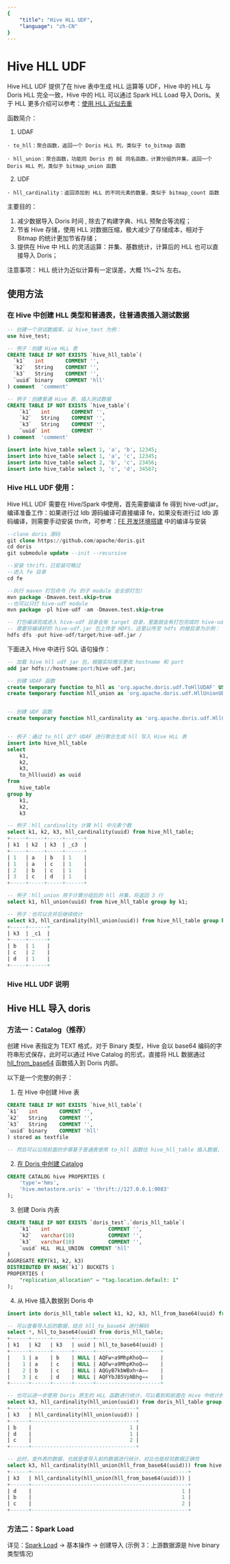 ```yaml
---
{
    "title": "Hive HLL UDF",
    "language": "zh-CN"
}
---
```


<!-- 
Licensed to the Apache Software Foundation (ASF) under one
or more contributor license agreements.  See the NOTICE file
distributed with this work for additional information
regarding copyright ownership.  The ASF licenses this file
to you under the Apache License, Version 2.0 (the
"License"); you may not use this file except in compliance
with the License.  You may obtain a copy of the License at

  http://www.apache.org/licenses/LICENSE-2.0

Unless required by applicable law or agreed to in writing,
software distributed under the License is distributed on an
"AS IS" BASIS, WITHOUT WARRANTIES OR CONDITIONS OF ANY
KIND, either express or implied.  See the License for the
specific language governing permissions and limitations
under the License.
-->

# Hive HLL UDF

 Hive HLL UDF 提供了在 hive 表中生成 HLL 运算等 UDF，Hive 中的 HLL 与 Doris HLL 完全一致，Hive 中的 HLL 可以通过 Spark HLL Load 导入 Doris。关于 HLL 更多介绍可以参考：[使用 HLL 近似去重](../query/duplicate/using-hll.md)

 函数简介：
  1. UDAF
 
    · to_hll：聚合函数，返回一个 Doris HLL 列，类似于 to_bitmap 函数
 
    · hll_union：聚合函数，功能同 Doris 的 BE 同名函数，计算分组的并集，返回一个 Doris HLL 列，类似于 bitmap_union 函数

  2. UDF

    · hll_cardinality：返回添加到 HLL 的不同元素的数量，类似于 bitmap_count 函数

 主要目的：
  1. 减少数据导入 Doris 时间 , 除去了构建字典、HLL 预聚合等流程；
  2. 节省 Hive 存储，使用 HLL 对数据压缩，极大减少了存储成本，相对于 Bitmap 的统计更加节省存储；
  3. 提供在 Hive 中 HLL 的灵活运算：并集、基数统计，计算后的 HLL 也可以直接导入 Doris；
 
 注意事项：
 HLL 统计为近似计算有一定误差，大概 1%~2% 左右。

## 使用方法

### 在 Hive 中创建 HLL 类型和普通表，往普通表插入测试数据

```sql
-- 创建一个测试数据库，以 hive_test 为例：
use hive_test;

-- 例子：创建 Hive HLL 表
CREATE TABLE IF NOT EXISTS `hive_hll_table`(
  `k1`   int       COMMENT '',
  `k2`   String    COMMENT '',
  `k3`   String    COMMENT '',
  `uuid` binary    COMMENT 'hll'
) comment  'comment'

-- 例子：创建普通 Hive 表，插入测试数据
CREATE TABLE IF NOT EXISTS `hive_table`(
    `k1`   int       COMMENT '',
    `k2`   String    COMMENT '',
    `k3`   String    COMMENT '',
    `uuid` int       COMMENT ''
) comment  'comment'

insert into hive_table select 1, 'a', 'b', 12345;
insert into hive_table select 1, 'a', 'c', 12345;
insert into hive_table select 2, 'b', 'c', 23456;
insert into hive_table select 3, 'c', 'd', 34567;
```

### Hive HLL UDF 使用：

Hive HLL UDF 需要在 Hive/Spark 中使用，首先需要编译 fe 得到 hive-udf.jar。
编译准备工作：如果进行过 ldb 源码编译可直接编译 fe，如果没有进行过 ldb 源码编译，则需要手动安装 thrift，可参考：[FE 开发环境搭建](https://doris.apache.org/zh-CN/community/developer-guide/fe-idea-dev/) 中的编译与安装

```sql
--clone doris 源码
git clone https://github.com/apache/doris.git
cd doris
git submodule update --init --recursive

--安装 thrift，已安装可略过
--进入 fe 目录
cd fe

--执行 maven 打包命令（fe 的子 module 会全部打包）
mvn package -Dmaven.test.skip=true
--也可以只打 hive-udf module
mvn package -pl hive-udf -am -Dmaven.test.skip=true

-- 打包编译完成进入 hive-udf 目录会有 target 目录，里面就会有打包完成的 hive-udf.jar 包
-- 需要将编译好的 hive-udf.jar 包上传至 HDFS，这里以传至 hdfs 的根目录为示例：
hdfs dfs -put hive-udf/target/hive-udf.jar /

```

下面进入 Hive 中进行 SQL 语句操作：

```sql
-- 加载 hive hll udf jar 包，根据实际情况更改 hostname 和 port  
add jar hdfs://hostname:port/hive-udf.jar;

-- 创建 UDAF 函数
create temporary function to_hll as 'org.apache.doris.udf.ToHllUDAF' USING JAR 'hdfs://hostname:port/hive-udf.jar';
create temporary function hll_union as 'org.apache.doris.udf.HllUnionUDAF' USING JAR 'hdfs://hostname:port/hive-udf.jar';


-- 创建 UDF 函数
create temporary function hll_cardinality as 'org.apache.doris.udf.HllCardinalityUDF' USING JAR 'hdfs://node:9000/hive-udf.jar';


-- 例子：通过 to_hll 这个 UDAF 进行聚合生成 hll 写入 Hive HLL 表
insert into hive_hll_table
select 
    k1,
    k2,
    k3,
    to_hll(uuid) as uuid
from 
    hive_table
group by 
    k1,
    k2,
    k3

-- 例子：hll_cardinality 计算 hll 中元素个数
select k1, k2, k3, hll_cardinality(uuid) from hive_hll_table;
+-----+-----+-----+------+
| k1  | k2  | k3  | _c3  |
+-----+-----+-----+------+
| 1   | a   | b   | 1    |
| 1   | a   | c   | 1    |
| 2   | b   | c   | 1    |
| 3   | c   | d   | 1    |
+-----+-----+-----+------+

-- 例子：hll_union 用于计算分组后的 hll 并集，将返回 3 行
select k1, hll_union(uuid) from hive_hll_table group by k1;

-- 例子：也可以合并后继续统计
select k3, hll_cardinality(hll_union(uuid)) from hive_hll_table group by k3;
+-----+------+
| k3  | _c1  |
+-----+------+
| b   | 1    |
| c   | 2    |
| d   | 1    |
+-----+------+
```

###  Hive HLL UDF  说明

## Hive HLL 导入 doris

<version dev>

### 方法一：Catalog（推荐）

</version>

创建 Hive 表指定为 TEXT 格式，对于 Binary 类型，Hive 会以 base64 编码的字符串形式保存，此时可以通过 Hive Catalog 的形式，直接将 HLL 数据通过 [hll_from_base64](../sql-manual/sql-functions/hll-functions/hll-from-base64.md) 函数插入到 Doris 内部。

以下是一个完整的例子：

1. 在 Hive 中创建 Hive 表

```sql
CREATE TABLE IF NOT EXISTS `hive_hll_table`(
`k1`   int       COMMENT '',
`k2`   String    COMMENT '',
`k3`   String    COMMENT '',
`uuid` binary    COMMENT 'hll'
) stored as textfile 

-- 然后可以沿用前面的步骤基于普通表使用 to_hll 函数往 hive_hll_table 插入数据，这里不再赘述
```

2. [在 Doris 中创建 Catalog](../lakehouse/datalake-analytics/hive.md)

```sql
CREATE CATALOG hive PROPERTIES (
    'type'='hms',
    'hive.metastore.uris' = 'thrift://127.0.0.1:9083'
);
```

3. 创建 Doris 内表

```sql
CREATE TABLE IF NOT EXISTS `doris_test`.`doris_hll_table`(
    `k1`   int                   COMMENT '',
    `k2`   varchar(10)           COMMENT '',
    `k3`   varchar(10)           COMMENT '',
    `uuid` HLL  HLL_UNION  COMMENT 'hll'
)
AGGREGATE KEY(k1, k2, k3)
DISTRIBUTED BY HASH(`k1`) BUCKETS 1
PROPERTIES (
    "replication_allocation" = "tag.location.default: 1"
);
```

4. 从 Hive 插入数据到 Doris 中

```sql
insert into doris_hll_table select k1, k2, k3, hll_from_base64(uuid) from hive.hive_test.hive_hll_table;

-- 可以查看导入后的数据，结合 hll_to_base64 进行解码
select *, hll_to_base64(uuid) from doris_hll_table;
+------+------+------+------+---------------------+
| k1   | k2   | k3   | uuid | hll_to_base64(uuid) |
+------+------+------+------+---------------------+
|    1 | a    | b    | NULL | AQFw+a9MhpKhoQ==    |
|    1 | a    | c    | NULL | AQFw+a9MhpKhoQ==    |
|    2 | b    | c    | NULL | AQGyB7kbWBxh+A==    |
|    3 | c    | d    | NULL | AQFYbJB5VpNBhg==    |
+------+------+------+------+---------------------+

-- 也可以进一步使用 Doris 原生的 HLL 函数进行统计，可以看到和前面在 Hive 中统计的结果一致
select k3, hll_cardinality(hll_union(uuid)) from doris_hll_table group by k3;
+------+----------------------------------+
| k3   | hll_cardinality(hll_union(uuid)) |
+------+----------------------------------+
| b    |                                1 |
| d    |                                1 |
| c    |                                2 |
+------+----------------------------------+

-- 此时，查外表的数据，也就是查导入前的数据进行统计、对比也能校验数据正确性
select k3, hll_cardinality(hll_union(hll_from_base64(uuid))) from hive.hive_test.hive_hll_table group by k3;
+------+---------------------------------------------------+
| k3   | hll_cardinality(hll_union(hll_from_base64(uuid))) |
+------+---------------------------------------------------+
| d    |                                                 1 |
| b    |                                                 1 |
| c    |                                                 2 |
+------+---------------------------------------------------+
```

### 方法二：Spark Load

 详见：[Spark Load](https://doris.apache.org/zh-CN/docs/1.2/data-operate/import/import-way/spark-load-manual) -> 基本操作  -> 创建导入 (示例 3：上游数据源是 hive binary 类型情况) 
